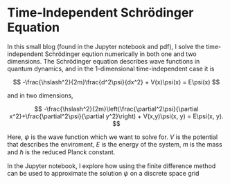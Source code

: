 # Time-Independent Schrödinger Equation
In this small blog (found in the Jupyter notebook and pdf), I solve the time-independent Schrödinger eqution numerically in both one and two dimensions. 
The Schrödinger equation describes wave functions in quantum dynamics, and in the 1-dimensional time-independent case it is

$$
-\frac{\hslash^2}{2m}\frac{d^2\psi}{dx^2} + V(x)\psi(x) = E\psi(x)
$$

and in two dimensions,

$$
-\frac{\hslash^2}{2m}\left(\frac{\partial^2\psi}{\partial x^2}+\frac{\partial^2\psi}{\partial y^2}\right) + V(x,y)\psi(x, y) = E\psi(x, y).
$$

Here, $\psi$ is the wave function which we want to solve for. $V$ is the potential that describes the enviroment, $E$ is the energy of the system,
$m$ is the mass and $\hslash$ is the reduced Planck constant.

In the Jupyter notebook, I explore how using the finite difference method can be used to approximate the solution $\psi$ on a discrete space grid
